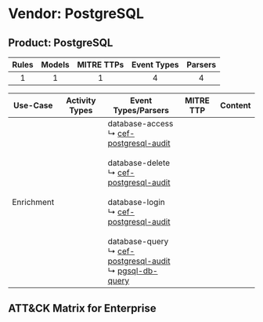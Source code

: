 Vendor: PostgreSQL
==================
Product: PostgreSQL
-------------------
| Rules | Models | MITRE TTPs | Event Types | Parsers |
|:-----:|:------:|:----------:|:-----------:|:-------:|
|   1   |   1    |     1      |      4      |    4    |

|  Use-Case  | Activity Types | Event Types/Parsers                                                                                                                                                                                                                                                                                                                                                                                                                                                                       | MITRE TTP | Content |
|:----------:| -------------- | ----------------------------------------------------------------------------------------------------------------------------------------------------------------------------------------------------------------------------------------------------------------------------------------------------------------------------------------------------------------------------------------------------------------------------------------------------------------------------------------- | --------- | ------- |
| Enrichment | <ul></li></ul> |  database-access<br> ↳ [cef-postgresql-audit](../Parsers/parserContent_cef-postgresql-audit.md)<br><br> database-delete<br> ↳ [cef-postgresql-audit](../Parsers/parserContent_cef-postgresql-audit.md)<br><br> database-login<br> ↳ [cef-postgresql-audit](../Parsers/parserContent_cef-postgresql-audit.md)<br><br> database-query<br> ↳ [cef-postgresql-audit](../Parsers/parserContent_cef-postgresql-audit.md)<br> ↳ [pgsql-db-query](../Parsers/parserContent_pgsql-db-query.md)<br> |           |         |

ATT&CK Matrix for Enterprise
----------------------------
